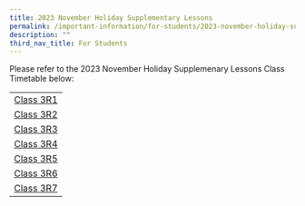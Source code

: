 ```yaml
---
title: 2023 November Holiday Supplementary Lessons
permalink: /important-information/for-students/2023-november-holiday-supplementary-lessons/
description: ""
third_nav_title: For Students
---
```

Please refer to the 2023 November Holiday Supplemenary Lessons Class Timetable below:

|  |
|---|
| [Class 3R1](https://drive.google.com/file/d/1mR7krMrREzEhPYCQ3vMF-s62d8-3BvOU/view?usp=sharing)
| [Class 3R2](https://drive.google.com/file/d/1jjwEEx8eaLa0tlR4sNGinu5ozGzvbmxo/view?usp=sharing)
| [Class 3R3](https://drive.google.com/file/d/1dK72X3B4RaohYxBKUkMD7AqUkJ_UVXNJ/view?usp=sharing)
| [Class 3R4](https://drive.google.com/file/d/1amr7ZIo17qvGfakq7SpZkfIObQXXaIEp/view?usp=sharing)
| [Class 3R5](https://drive.google.com/file/d/11LqnQF5LAmsM-hGSoAP6_8TH9tO5FgEg/view?usp=sharing)
| [Class 3R6](https://drive.google.com/file/d/1fBx17fSjPzJeE7JEx_xvDrF3SlkRNxX0/view?usp=sharing)
| [Class 3R7](https://drive.google.com/file/d/1a-NuaY1kGs2Wr5N-Y-saDow8_WBDU3It/view?usp=sharing)